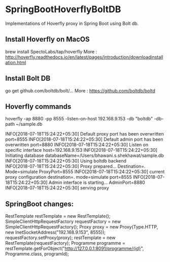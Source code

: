 # SpringBootHoverflyBoltDB
Implementations of Hoverfly proxy in Spring Boot using Bolt db. 

## Install Hoverfly on MacOS
brew install SpectoLabs/tap/hoverfly
More : http://hoverfly.readthedocs.io/en/latest/pages/introduction/downloadinstallation.html

## Install Bolt DB
go get github.com/boltdb/bolt/...
More :  https://github.com/boltdb/boltd

## Hoverfly commands
hoverfly -ap 8880 -pp 8555 -listen-on-host 192.168.9.153 -db "boltdb" -db-path ~/sample.db

INFO[2018-07-18T15:24:22+05:30] Default proxy port has been overwritten       port=8555
INFO[2018-07-18T15:24:22+05:30] Default admin port has been overwritten       port=8880
INFO[2018-07-18T15:24:22+05:30] Listen on specific interface                  host=192.168.9.153
INFO[2018-07-18T15:24:22+05:30] Initiating database                           databaseName=/Users/bhawani.s.shekhawat/sample.db
INFO[2018-07-18T15:24:22+05:30] Using boltdb backend                         
INFO[2018-07-18T15:24:22+05:30] Proxy prepared...                             Destination=. Mode=simulate ProxyPort=8555
INFO[2018-07-18T15:24:22+05:30] current proxy configuration                   destination=. mode=simulate port=8555
INFO[2018-07-18T15:24:22+05:30] Admin interface is starting...                AdminPort=8880
INFO[2018-07-18T15:24:22+05:30] serving proxy 

## SpringBoot changes:
RestTemplate restTemplate = new RestTemplate();
SimpleClientHttpRequestFactory requestFactory = new SimpleClientHttpRequestFactory();
Proxy proxy = new Proxy(Type.HTTP, new InetSocketAddress("192.168.9.153", 8555));
requestFactory.setProxy(proxy);
restTemplate =  new RestTemplate(requestFactory);
Programme programme = restTemplate.getForObject("http://127.0.0.1:8091/programme/{id}", Programme.class, programId);
